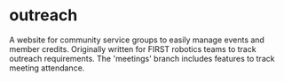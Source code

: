 outreach
========

A website for community service groups to easily manage events and member credits. Originally written for FIRST robotics teams to track outreach requirements. The 'meetings' branch includes features to track meeting attendance.
